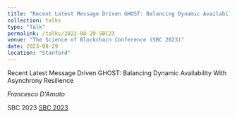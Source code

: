 ```yaml
---
title: "Recent Latest Message Driven GHOST: Balancing Dynamic Availability With Asynchrony Resilience"
collection: talks
type: "Talk"
permalink: /talks/2023-08-29-SBC23
venue: "The Science of Blockchain Conference (SBC 2023)"
date: 2023-08-29
location: "Stanford"
---
```


Recent Latest Message Driven GHOST: Balancing Dynamic Availability With Asynchrony Resilience

_Francesco D'Amato_

SBC 2023
 [SBC 2023](https://www.youtube.com/live/Nx5bgyJ7SJ4?si=U54JPOKqi2_E1bzG&t=4780
)


